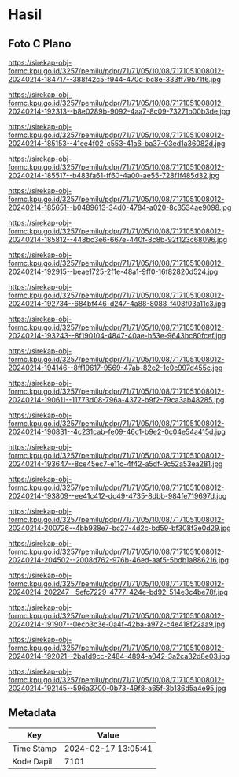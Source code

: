 # Hasil

## Foto C Plano

https://sirekap-obj-formc.kpu.go.id/3257/pemilu/pdpr/71/71/05/10/08/7171051008012-20240214-184717--388f42c5-f944-470d-bc8e-333ff79b71f6.jpg

https://sirekap-obj-formc.kpu.go.id/3257/pemilu/pdpr/71/71/05/10/08/7171051008012-20240214-192313--b8e0289b-9092-4aa7-8c09-73271b00b3de.jpg

https://sirekap-obj-formc.kpu.go.id/3257/pemilu/pdpr/71/71/05/10/08/7171051008012-20240214-185153--41ee4f02-c553-41a6-ba37-03ed1a36082d.jpg

https://sirekap-obj-formc.kpu.go.id/3257/pemilu/pdpr/71/71/05/10/08/7171051008012-20240214-185517--b483fa61-ff60-4a00-ae55-728f1f485d32.jpg

https://sirekap-obj-formc.kpu.go.id/3257/pemilu/pdpr/71/71/05/10/08/7171051008012-20240214-185651--b0489613-34d0-4784-a020-8c3534ae9098.jpg

https://sirekap-obj-formc.kpu.go.id/3257/pemilu/pdpr/71/71/05/10/08/7171051008012-20240214-185812--448bc3e6-667e-440f-8c8b-92f123c68096.jpg

https://sirekap-obj-formc.kpu.go.id/3257/pemilu/pdpr/71/71/05/10/08/7171051008012-20240214-192915--beae1725-2f1e-48a1-9ff0-16f82820d524.jpg

https://sirekap-obj-formc.kpu.go.id/3257/pemilu/pdpr/71/71/05/10/08/7171051008012-20240214-192734--684bf446-d247-4a88-8088-f408f03a11c3.jpg

https://sirekap-obj-formc.kpu.go.id/3257/pemilu/pdpr/71/71/05/10/08/7171051008012-20240214-193243--8f190104-4847-40ae-b53e-9643bc80fcef.jpg

https://sirekap-obj-formc.kpu.go.id/3257/pemilu/pdpr/71/71/05/10/08/7171051008012-20240214-194146--8ff19617-9569-47ab-82e2-1c0c997d455c.jpg

https://sirekap-obj-formc.kpu.go.id/3257/pemilu/pdpr/71/71/05/10/08/7171051008012-20240214-190611--11773d08-796a-4372-b9f2-79ca3ab48285.jpg

https://sirekap-obj-formc.kpu.go.id/3257/pemilu/pdpr/71/71/05/10/08/7171051008012-20240214-190831--4c231cab-fe09-46c1-b9e2-0c04e54a415d.jpg

https://sirekap-obj-formc.kpu.go.id/3257/pemilu/pdpr/71/71/05/10/08/7171051008012-20240214-193647--8ce45ec7-e11c-4f42-a5df-9c52a53ea281.jpg

https://sirekap-obj-formc.kpu.go.id/3257/pemilu/pdpr/71/71/05/10/08/7171051008012-20240214-193809--ee41c412-dc49-4735-8dbb-984fe719697d.jpg

https://sirekap-obj-formc.kpu.go.id/3257/pemilu/pdpr/71/71/05/10/08/7171051008012-20240214-200726--4bb938e7-bc27-4d2c-bd59-bf308f3e0d29.jpg

https://sirekap-obj-formc.kpu.go.id/3257/pemilu/pdpr/71/71/05/10/08/7171051008012-20240214-204502--2008d762-976b-46ed-aaf5-5bdb1a886216.jpg

https://sirekap-obj-formc.kpu.go.id/3257/pemilu/pdpr/71/71/05/10/08/7171051008012-20240214-202247--5efc7229-4777-424e-bd92-514e3c4be78f.jpg

https://sirekap-obj-formc.kpu.go.id/3257/pemilu/pdpr/71/71/05/10/08/7171051008012-20240214-191907--0ecb3c3e-0a4f-42ba-a972-c4e418f22aa9.jpg

https://sirekap-obj-formc.kpu.go.id/3257/pemilu/pdpr/71/71/05/10/08/7171051008012-20240214-192021--2ba1d9cc-2484-4894-a042-3a2ca32d8e03.jpg

https://sirekap-obj-formc.kpu.go.id/3257/pemilu/pdpr/71/71/05/10/08/7171051008012-20240214-192145--596a3700-0b73-49f8-a65f-3b136d5a4e95.jpg


## Metadata

| Key        | Value               |
| ---------- | ------------------- |
| Time Stamp | 2024-02-17 13:05:41 |
| Kode Dapil | 7101                |



